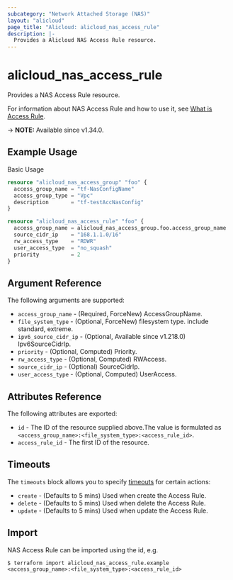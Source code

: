 ```yaml
---
subcategory: "Network Attached Storage (NAS)"
layout: "alicloud"
page_title: "Alicloud: alicloud_nas_access_rule"
description: |-
  Provides a Alicloud NAS Access Rule resource.
---
```


# alicloud_nas_access_rule

Provides a NAS Access Rule resource. 

For information about NAS Access Rule and how to use it, see [What is Access Rule](https://www.alibabacloud.com/help/en/nas/developer-reference/api-nas-2017-06-26-createaccessrule).

-> **NOTE:** Available since v1.34.0.

## Example Usage

Basic Usage

```terraform
resource "alicloud_nas_access_group" "foo" {
  access_group_name = "tf-NasConfigName"
  access_group_type = "Vpc"
  description       = "tf-testAccNasConfig"
}

resource "alicloud_nas_access_rule" "foo" {
  access_group_name = alicloud_nas_access_group.foo.access_group_name
  source_cidr_ip    = "168.1.1.0/16"
  rw_access_type    = "RDWR"
  user_access_type  = "no_squash"
  priority          = 2
}


```

## Argument Reference

The following arguments are supported:
* `access_group_name` - (Required, ForceNew) AccessGroupName.
* `file_system_type` - (Optional, ForceNew) filesystem type. include standard, extreme.
* `ipv6_source_cidr_ip` - (Optional, Available since v1.218.0) Ipv6SourceCidrIp.
* `priority` - (Optional, Computed) Priority.
* `rw_access_type` - (Optional, Computed) RWAccess.
* `source_cidr_ip` - (Optional) SourceCidrIp.
* `user_access_type` - (Optional, Computed) UserAccess.

## Attributes Reference

The following attributes are exported:
* `id` - The ID of the resource supplied above.The value is formulated as `<access_group_name>:<file_system_type>:<access_rule_id>`.
* `access_rule_id` - The first ID of the resource.

## Timeouts

The `timeouts` block allows you to specify [timeouts](https://www.terraform.io/docs/configuration-0-11/resources.html#timeouts) for certain actions:
* `create` - (Defaults to 5 mins) Used when create the Access Rule.
* `delete` - (Defaults to 5 mins) Used when delete the Access Rule.
* `update` - (Defaults to 5 mins) Used when update the Access Rule.

## Import

NAS Access Rule can be imported using the id, e.g.

```shell
$ terraform import alicloud_nas_access_rule.example <access_group_name>:<file_system_type>:<access_rule_id>
```
